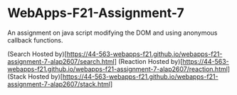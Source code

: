 # WebApps-F21-Assignment-7
An assignment on java script modifying the DOM and using anonymous callback functions.

(Search Hosted by)[https://44-563-webapps-f21.github.io/webapps-f21-assignment-7-alap2607/search.html]
(Reaction Hosted by)[https://44-563-webapps-f21.github.io/webapps-f21-assignment-7-alap2607/reaction.html]
(Stack Hosted by)[https://44-563-webapps-f21.github.io/webapps-f21-assignment-7-alap2607/stack.html]
